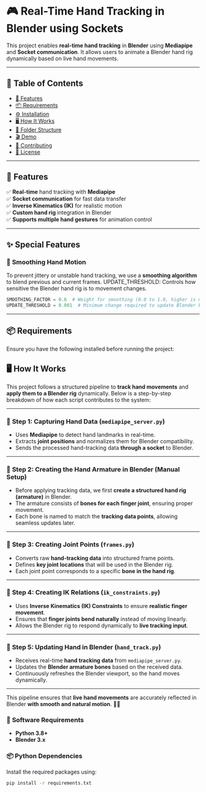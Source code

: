 # **🎮 Real-Time Hand Tracking in Blender using Sockets**  

This project enables **real-time hand tracking** in **Blender** using **Mediapipe** and **Socket communication**. It allows users to animate a Blender hand rig dynamically based on live hand movements.  

---

## **📜 Table of Contents**  
- [🚀 Features](#-features)  
- [📦 Requirements](#-requirements)  
- [⚙️ Installation](#-installation)  
- [🖥️ How It Works](#-how-it-works)  
- [📂 Folder Structure](#-folder-structure)  
- [🎬 Demo](#-demo)  
- [🤝 Contributing](#-contributing)  
- [📜 License](#-license)  

---

## **🚀 Features**  
✅ **Real-time** hand tracking with **Mediapipe**  
✅ **Socket communication** for fast data transfer  
✅ **Inverse Kinematics (IK)** for realistic motion  
✅ **Custom hand rig** integration in Blender  
✅ **Supports multiple hand gestures** for animation control  

---

## **✨ Special Features**

### 🔹 **Smoothing Hand Motion**
To prevent jittery or unstable hand tracking, we use a **smoothing algorithm** to blend previous and current frames.
UPDATE_THRESHOLD: Controls how sensitive the Blender hand rig is to movement changes.
```python
SMOOTHING_FACTOR = 0.6  # Weight for smoothing (0.0 to 1.0, higher is more reactive)
UPDATE_THRESHOLD = 0.001  # Minimum change required to update Blender bones
```
---
## **📦 Requirements**  

Ensure you have the following installed before running the project:  
## **🖥️ How It Works**

This project follows a structured pipeline to **track hand movements** and **apply them to a Blender rig** dynamically. Below is a step-by-step breakdown of how each script contributes to the system:

---

### 📌 **Step 1: Capturing Hand Data** (`mediapipe_server.py`)  
- Uses **Mediapipe** to detect hand landmarks in real-time.  
- Extracts **joint positions** and normalizes them for Blender compatibility.  
- Sends the processed hand-tracking data **through a socket** to Blender.  

---

### 📌 **Step 2: Creating the Hand Armature in Blender** (Manual Setup)  
- Before applying tracking data, we first **create a structured hand rig (armature)** in Blender.  
- The armature consists of **bones for each finger joint**, ensuring proper movement.  
- Each bone is named to match the **tracking data points**, allowing seamless updates later.  

---

### 📌 **Step 3: Creating Joint Points** (`frames.py`)  
- Converts raw **hand-tracking data** into structured frame points.  
- Defines **key joint locations** that will be used in the Blender rig.  
- Each joint point corresponds to a specific **bone in the hand rig**.  

---

### 📌 **Step 4: Creating IK Relations** (`ik_constraints.py`)  
- Uses **Inverse Kinematics (IK) Constraints** to ensure **realistic finger movement**.  
- Ensures that **finger joints bend naturally** instead of moving linearly.  
- Allows the Blender rig to respond dynamically to **live tracking input**.  

---

### 📌 **Step 5: Updating Hand in Blender** (`hand_track.py`)  
- Receives real-time **hand tracking data** from `mediapipe_server.py`.  
- Updates the **Blender armature bones** based on the received data.  
- Continuously refreshes the Blender viewport, so the hand moves dynamically.  

---

This pipeline ensures that **live hand movements** are accurately reflected in Blender **with smooth and natural motion**. 🎯🔥

### 🔧 **Software Requirements**  
- **Python 3.8+**  
- **Blender 3.x**  

### 📦 **Python Dependencies**  
Install the required packages using:  
```bash
pip install -r requirements.txt
